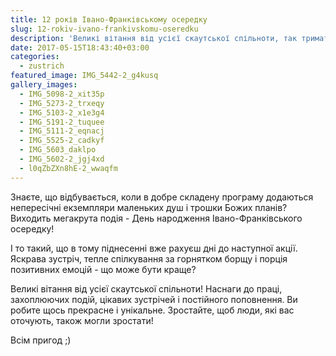 ```yaml
---
title: 12 років Івано-Франківському осередку
slug: 12-rokiv-ivano-frankivskomu-oseredku
description: 'Великі вітання від усієї скаутської спільноти, так тримати!'
date: 2017-05-15T18:43:40+03:00
categories:
  - zustrich
featured_image: IMG_5442-2_g4kusq
gallery_images:
  - IMG_5098-2_xit35p
  - IMG_5273-2_trxeqy
  - IMG_5103-2_x1e3g4
  - IMG_5191-2_tuquee
  - IMG_5111-2_eqnacj
  - IMG_5525-2_cadkyf
  - IMG_5603_daklpo
  - IMG_5602-2_jgj4xd
  - l0qZbZXn8hE-2_wwaqfm
---
```

Знаєте, що відбувається, коли в добре складену програму додаються непересічні екземпляри маленьких душ і трошки Божих планів? Виходить мегакрута подія - День народження Івано-Франківського осередку!

І то такий, що в тому піднесенні вже рахуєш дні до наступної акції. Яскрава зустріч, тепле спілкування за горнятком борщу і порція позитивних емоцій - що може бути краще?

Великі вітання від усієї скаутської спільноти! Наснаги до праці, захоплюючих подій, цікавих зустрічей і постійного поповнення. Ви робите щось прекрасне і унікальне. Зростайте, щоб люди, які вас оточують, також могли зростати!

Всім пригод ;)



